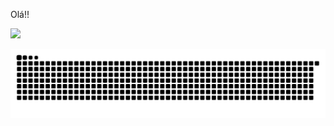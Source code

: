 Olá!!


<a href = "mailto: afagundesandressa@gmail.com"><img src="https://img.shields.io/badge/-Gmail-%23333?style=for-the-badge&logo=gmail&logoColor=white" target="_blank"></a>


  ![Snake animation](https://github.com/aafagundes/aafagundes/blob/output/github-contribution-grid-snake.svg)

</div>
